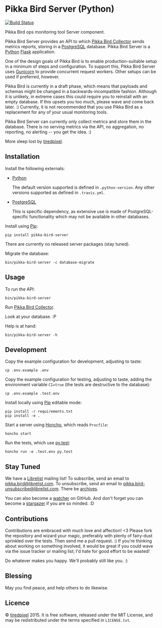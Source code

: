 # Pikka Bird Server (Python)

[![Build Status](https://travis-ci.org/tiredpixel/pikka-bird-server-py.png?branch=master,stable)](https://travis-ci.org/tiredpixel/pikka-bird-server-py)

Pikka Bird ops monitoring tool Server component.

Pikka Bird Server provides an API to which [Pikka Bird Collector][collector]
sends metrics reports, storing in a [PostgreSQL][postgresql] database. Pikka
Bird Server is a [Python][python] [Flask][flask] application.

One of the design goals of Pikka Bird is to enable production-suitable setup in
a minimum of steps and configuration. To support this, Pikka Bird Server uses
[Gunicorn][gunicorn] to provide concurrent request workers. Other setups can be
used if preferred, however.

Pikka Bird is currently in a draft phase, which means that payloads and schemas
might be changed in a backwards-incompatible fashion. Although it is unlikely,
in extreme cases this could require you to reinstall with an empty database. If
this upsets you too much, please wave and come back later. :) Currently, it is
not recommended that you use Pikka Bird as a replacement for any of your usual
monitoring tools.

Pikka Bird Server can currently only collect metrics and store them in the
database. There is no serving metrics via the API, no aggregation, no reporting, 
no alerting -- you get the idea. :)

More sleep lost by [tiredpixel](https://www.tiredpixel.com/).


## Installation

Install the following externals:

- [Python][python]
  
  The default version supported is defined in `.python-version`. Any other
  versions supported as defined in `.travis.yml`.

- [PostgreSQL][postgresql]
  
  This is specific dependency, as extensive use is made of PostgreSQL-specific
  functionality which may not be available in other databases.

Install using [Pip][pip]:

    pip install pikka-bird-server

There are currently no released server packages (stay tuned).

Migrate the database:

    bin/pikka-bird-server -c database-migrate


## Usage

To run the API:

    bin/pikka-bird-server

Run [Pikka Bird Collector][collector].

Look at your database. :P

Help is at hand:

    bin/pikka-bird-server -h


## Development

Copy the example configuration for development, adjusting to taste:

    cp .env.example .env

Copy the example configuration for testing, adjusting to taste, adding the
environment variable `CI=true` (the tests are destructive to the database):

    cp .env.example .test.env

Install locally using [Pip][pip] editable mode:

    pip install -r requirements.txt
    pip install -e .

Start a server using [Honcho][honcho], which reads `Procfile`:

    honcho start

Run the tests, which use [py.test][py_test]:

    honcho run -e .test.env py.test


## Stay Tuned

We have a [Librelist][librelist] mailing list!
To subscribe, send an email to <pikka.bird@librelist.com>.
To unsubscribe, send an email to <pikka.bird-unsubscribe@librelist.com>.
There be [archives](http://librelist.com/browser/pikka.bird/).

You can also become a
[watcher](https://github.com/tiredpixel/pikka-bird-server/watchers)
on GitHub. And don't forget you can become a
[stargazer](https://github.com/tiredpixel/pikka-bird-server/stargazers)
if you are so minded. :D


## Contributions

Contributions are embraced with much love and affection! <3 Please fork the
repository and wizard your magic, preferably with plenty of fairy-dust sprinkled
over the tests. Then send me a pull request. :) If you're thinking about
working on something involved, it would be great if you could wave via the
issue tracker or mailing list; I'd hate for good effort to be wasted!

Do whatever makes you happy. We'll probably still like you. :)


## Blessing

May you find peace, and help others to do likewise.


## Licence

© [tiredpixel](https://www.tiredpixel.com/) 2015.
It is free software, released under the MIT License, and may be redistributed
under the terms specified in `LICENSE.txt`.


[collector]: https://github.com/tiredpixel/pikka-bird-collector-py
[flask]: http://flask.pocoo.org/
[gunicorn]: http://gunicorn.org/
[honcho]: https://github.com/nickstenning/honcho
[librelist]: http://librelist.com/
[pip]: https://pypi.python.org/pypi/pip
[postgresql]: http://www.postgresql.org/
[py_test]: http://pytest.org/latest/
[python]: https://www.python.org/
